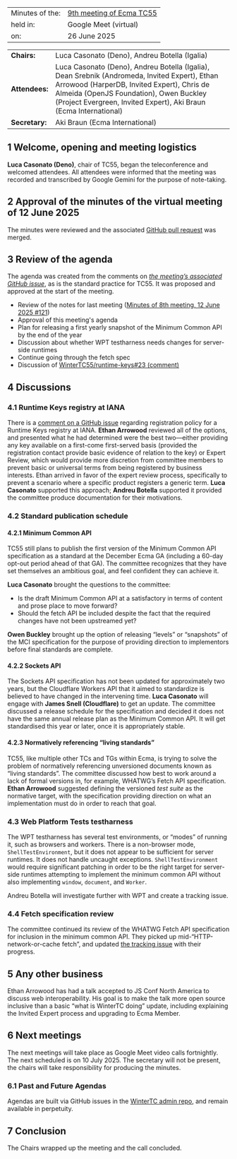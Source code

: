 |                 |                                                                            |
|:----------------|:---------------------------------------------------------------------------|
| Minutes of the: | [9th meeting of Ecma TC55](https://github.com/WinterTC55/admin/issues/122) |
| held in:        | Google Meet (virtual)                                                      |
| on:             | 26 June 2025                                                               |

|                |                                                                                                                                                                                                                                                            |
|:---------------|:-----------------------------------------------------------------------------------------------------------------------------------------------------------------------------------------------------------------------------------------------------------|
| **Chairs:**    | Luca Casonato (Deno), Andreu Botella (Igalia)                                                                                                                                                                                                              |
| **Attendees:** | Luca Casonato (Deno), Andreu Botella (Igalia), Dean Srebnik (Andromeda, Invited Expert), Ethan Arrowood (HarperDB, Invited Expert), Chris de Almeida (OpenJS Foundation), Owen Buckley (Project Evergreen, Invited Expert), Aki Braun (Ecma International) |                                                                                                        |
| **Secretary:** | Aki Braun (Ecma International)                                                                                                                                                                                                                             |

## 1 Welcome, opening and meeting logistics

**Luca Casonato (Deno)**, chair of TC55, began the teleconference and welcomed attendees. All attendees were informed that the meeting was recorded and transcribed by Google Gemini for the purpose of note-taking.

## 2 Approval of the minutes of the virtual meeting of 12 June 2025

The minutes were reviewed and the associated [GitHub pull request](https://github.com/WinterTC55/admin/pull/121) was merged.

## 3 Review of the agenda

The agenda was created from the comments on *[the meeting’s associated GitHub issue](https://github.com/WinterTC55/admin/issues/122)*, as is the standard practice for TC55. It was proposed and approved at the start of the meeting.

* Review of the notes for last meeting ([Minutes of 8th meeting, 12 June 2025 \#121](https://github.com/WinterTC55/admin/pull/121))
* Approval of this meeting's agenda
* Plan for releasing a first yearly snapshot of the Minimum Common API by the end of the year
* Discussion about whether WPT testharness needs changes for server-side runtimes
* Continue going through the fetch spec
* Discussion of [WinterTC55/runtime-keys\#23 (comment)](https://github.com/WinterTC55/runtime-keys/issues/23#issuecomment-3001127567)

## 4 Discussions

### 4.1 Runtime Keys registry at IANA

There is a [comment on a GitHub issue](https://github.com/WinterTC55/runtime-keys/issues/23#issuecomment-3001127567) regarding registration policy for a Runtime Keys registry at IANA. **Ethan Arrowood** reviewed all of the options, and presented what he had determined were the best two—either providing any key available on a first-come first-served basis (provided the registration contact provide basic evidence of relation to the key) or Expert Review, which would provide more discretion from committee members to prevent basic or universal terms from being registered by business interests. Ethan arrived in favor of the expert review process, specifically to prevent a scenario where a specific product registers a generic term. **Luca Casonato** supported this approach; **Andreu Botella** supported it provided the committee produce documentation for their motivations.

### 4.2 Standard publication schedule

#### 4.2.1 Minimum Common API

TC55 still plans to publish the first version of the Minimum Common API specification as a standard at the December Ecma GA (including a 60-day opt-out period ahead of that GA). The committee recognizes that they have set themselves an ambitious goal, and feel confident they can achieve it.

**Luca Casonato** brought the questions to the committee:

* Is the draft Minimum Common API at a satisfactory in terms of content and prose place to move forward?
* Should the fetch API be included despite the fact that the required changes have not been upstreamed yet?

**Owen Buckley** brought up the option of releasing “levels” or “snapshots” of the MCI specification for the purpose of providing direction to implementors before final standards are complete.

#### 4.2.2 Sockets API

The Sockets API specification has not been updated for approximately two years, but the Cloudflare Workers API that it aimed to standardize is believed to have changed in the intervening time. **Luca Casonato** will engage with **James Snell (Cloudflare)** to get an update. The committee discussed a release schedule for the specification and decided it does not have the same annual release plan as the Minimum Common API. It will get standardised this year or later, once it is appropriately stable.

#### 4.2.3 Normatively referencing “living standards”

TC55, like multiple other TCs and TGs within Ecma, is trying to solve the problem of normatively referencing unversioned documents known as “living standards”. The committee discussed how best to work around a lack of formal versions in, for example, WHATWG’s Fetch API specification. **Ethan Arrowood** suggested defining the versioned *test suite* as the normative target, with the specification providing direction on what an implementation must do in order to reach that goal.

### 4.3 Web Platform Tests testharness

The WPT testharness has several test environments, or “modes” of running it, such as browsers and workers. There is a non-browser mode, `ShellTestEnvironment`, but it does not appear to be sufficient for server runtimes. It does not handle uncaught exceptions. `ShellTestEnvironment` would require significant patching in order to be the right target for server-side runtimes attempting to implement the minimum common API without also implementing `window`, `document`, and `Worker`.

Andreu Botella will investigate further with WPT and create a tracking issue.

### 4.4 Fetch specification review

The committee continued its review of the WHATWG Fetch API specification for inclusion in the minimum common API. They picked up mid-“HTTP-network-or-cache fetch”, and updated [the tracking issue](https://github.com/WinterTC55/fetch-workstream/issues/1#issuecomment-3008941467) with their progress.

## 5 Any other business

Ethan Arrowood has had a talk accepted to JS Conf North America to discuss web interoperability. His goal is to make the talk more open source inclusive than a basic “what is WinterTC doing” update, including explaining the Invited Expert process and upgrading to Ecma Member.

## 6 Next meetings

The next meetings will take place as Google Meet video calls fortnightly. The next scheduled is on 10 July 2025. The secretary will not be present, the chairs will take responsibility for producing the minutes.

### 6.1 Past and Future Agendas

Agendas are built via GitHub issues in the [WinterTC admin repo](https://github.com/WinterTC55/admin/issues), and remain available in perpetuity.

## 7 Conclusion

The Chairs wrapped up the meeting and the call concluded.
